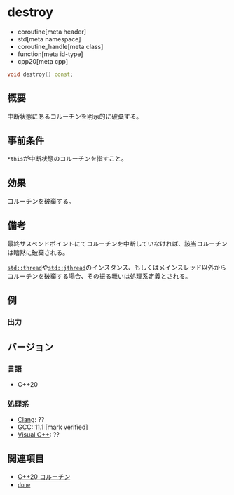 # destroy
* coroutine[meta header]
* std[meta namespace]
* coroutine_handle[meta class]
* function[meta id-type]
* cpp20[meta cpp]

```cpp
void destroy() const;
```

## 概要
中断状態にあるコルーチンを明示的に破棄する。


## 事前条件
`*this`が中断状態のコルーチンを指すこと。


## 効果
コルーチンを破棄する。


## 備考
最終サスペンドポイントにてコルーチンを中断していなければ、該当コルーチンは暗黙に破棄される。

[`std::thread`](/reference/thread/thread.md)や[`std::jthread`](/reference/thread/jthread.md)のインスタンス、もしくはメインスレッド以外からコルーチンを破棄する場合、その振る舞いは処理系定義とされる。


## 例
### 出力

## バージョン
### 言語
- C++20

### 処理系
- [Clang](/implementation.md#clang): ??
- [GCC](/implementation.md#gcc): 11.1 [mark verified]
- [Visual C++](/implementation.md#visual_cpp): ??


## 関連項目
- [C++20 コルーチン](/lang/cpp20/coroutines.md)
- [`done`](done.md)
